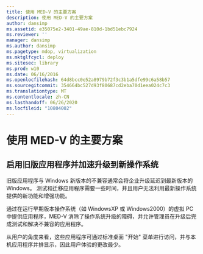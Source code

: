 ```yaml
---
title: 使用 MED-V 的主要方案
description: 使用 MED-V 的主要方案
author: dansimp
ms.assetid: e35075e2-3401-49ae-810d-1bd51ebc7924
ms.reviewer: ''
manager: dansimp
ms.author: dansimp
ms.pagetype: mdop, virtualization
ms.mktglfcycl: deploy
ms.sitesec: library
ms.prod: w10
ms.date: 06/16/2016
ms.openlocfilehash: 64d8bcc0e52a8979b72f3c3b1a5dfe99c6a58b57
ms.sourcegitcommit: 354664bc527d93f80687cd2eba70d1eea024c7c3
ms.translationtype: MT
ms.contentlocale: zh-CN
ms.lasthandoff: 06/26/2020
ms.locfileid: "10804002"
---
```

# 使用 MED-V 的主要方案


## 启用旧版应用程序并加速升级到新操作系统


旧版应用程序与 Windows 新版本的不兼容通常会将企业升级延迟到最新版本的 Windows。 测试和迁移应用程序需要一些时间，并且用户无法利用最新操作系统提供的新功能和增强功能。

通过在运行早期版本操作系统（如 WindowsXP 或 Windows2000）的虚拟 PC 中提供应用程序，MED-V 消除了操作系统升级的障碍，并允许管理员在升级后完成测试和解决不兼容的应用程序。

从用户的角度来看，这些应用程序可通过标准桌面 "开始" 菜单进行访问，并与本机应用程序并排显示，因此用户体验的更改最少。

 

 





